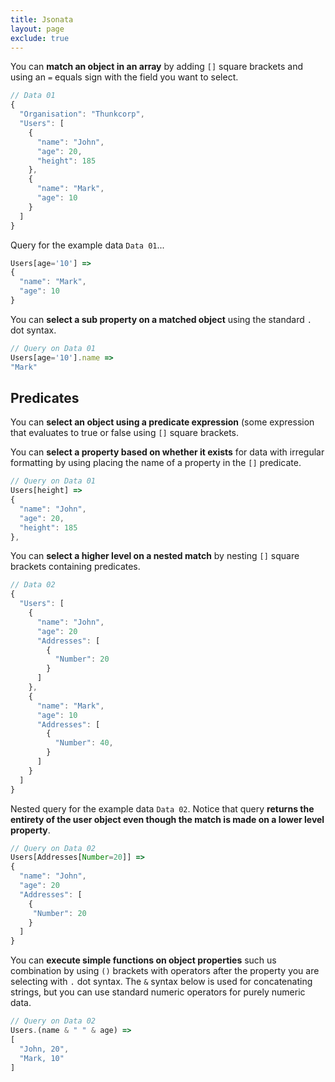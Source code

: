 ```yaml
---
title: Jsonata
layout: page
exclude: true
---
```


You can **match an object in an array** by adding `[]` square brackets and using an `=` equals sign with the field you want to select.
```js
// Data 01
{
  "Organisation": "Thunkcorp",
  "Users": [
    {
      "name": "John",
      "age": 20,
      "height": 185
    },
    {
      "name": "Mark",
      "age": 10
    }
  ]
}
```

Query for the example data `Data 01`...
```js
Users[age='10'] =>
{
  "name": "Mark",
  "age": 10
}
```

You can **select a sub property on a matched object**  using the standard `.` dot syntax.
```js
// Query on Data 01
Users[age='10'].name =>
"Mark"
```

## Predicates

You can **select an object using a predicate expression** (some expression that evaluates to true or false using `[]` square brackets.

You can **select a property based on whether it exists** for data with irregular formatting by using placing the name of a property in the `[]` predicate.
```js
// Query on Data 01
Users[height] =>
{
  "name": "John",
  "age": 20,
  "height": 185
},
```

You can **select a higher level on a nested match** by nesting `[]` square brackets containing predicates.
```js
// Data 02
{
  "Users": [
    {
      "name": "John",
      "age": 20
      "Addresses": [
        {
		  "Number": 20
        }
      ]
    },
    {
      "name": "Mark",
      "age": 10
      "Addresses": [
        {
		  "Number": 40,
        }
      ]
    }
  ]
}
```

Nested query for the example data `Data 02`. Notice that query **returns the entirety of the user object even though the match is made on a lower level property**.
```js
// Query on Data 02
Users[Addresses[Number=20]] =>
{
  "name": "John",
  "age": 20
  "Addresses": [
    {
     "Number": 20
    }
  ]
}
```

You can **execute simple functions on object properties** such us combination by using `()` brackets with operators after the property you are selecting with `.` dot syntax. The `&` syntax below is used for concatenating strings, but you can use standard numeric operators for purely numeric data.
```js
// Query on Data 02
Users.(name & " " & age) =>
[
  "John, 20",
  "Mark, 10"
]
```
<!--stackedit_data:
eyJoaXN0b3J5IjpbMTk2MjMzMzIzNSwtNTY2MTc5NDkwLDE4Mz
g4MTI0ODUsLTIwOTc4OTgzNTEsLTEzNjY3MTI0OTYsLTY0Njc4
ODY0M119
-->
